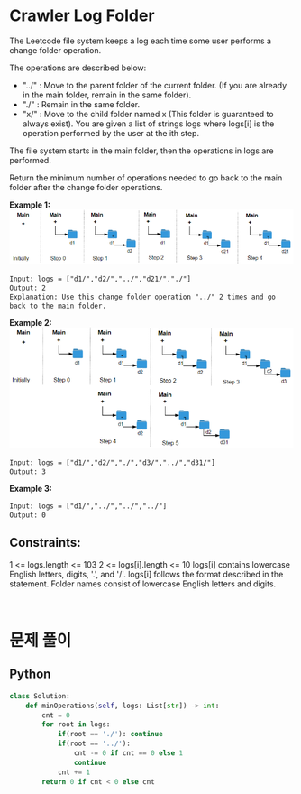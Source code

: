 # Crawler Log Folder

The Leetcode file system keeps a log each time some user performs a change folder operation.

The operations are described below:

- "../" : Move to the parent folder of the current folder. (If you are already in the main folder, remain in the same folder).
- "./" : Remain in the same folder.
- "x/" : Move to the child folder named x (This folder is guaranteed to always exist).
  You are given a list of strings logs where logs[i] is the operation performed by the user at the ith step.

The file system starts in the main folder, then the operations in logs are performed.

Return the minimum number of operations needed to go back to the main folder after the change folder operations.

**Example 1:**
![](./image/folder_1.png)

```
Input: logs = ["d1/","d2/","../","d21/","./"]
Output: 2
Explanation: Use this change folder operation "../" 2 times and go back to the main folder.
```

**Example 2:**
![](./image/folder_2.png)

```
Input: logs = ["d1/","d2/","./","d3/","../","d31/"]
Output: 3
```

**Example 3:**

```
Input: logs = ["d1/","../","../","../"]
Output: 0
```

## Constraints:

1 <= logs.length <= 103
2 <= logs[i].length <= 10
logs[i] contains lowercase English letters, digits, '.', and '/'.
logs[i] follows the format described in the statement.
Folder names consist of lowercase English letters and digits.

<br />

# 문제 풀이

## Python

```py
class Solution:
    def minOperations(self, logs: List[str]) -> int:
        cnt = 0
        for root in logs:
            if(root == './'): continue
            if(root == '../'):
                cnt -= 0 if cnt == 0 else 1
                continue
            cnt += 1
        return 0 if cnt < 0 else cnt

```
